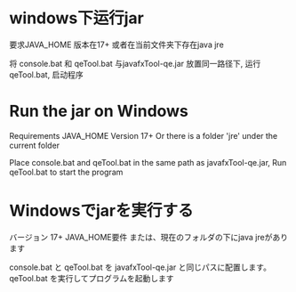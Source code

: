 # windows下运行jar

要求JAVA_HOME 版本在17+
或者在当前文件夹下存在java jre

将 console.bat 和 qeTool.bat 与javafxTool-qe.jar 放置同一路径下,
运行qeTool.bat, 启动程序

# Run the jar on Windows

Requirements JAVA_HOME Version 17+
Or there is a folder 'jre' under the current folder

Place console.bat and qeTool.bat in the same path as javafxTool-qe.jar,
Run qeTool.bat to start the program

# Windowsでjarを実行する

バージョン 17+ JAVA_HOME要件
または、現在のフォルダの下にjava jreがあります

console.bat と qeTool.bat を javafxTool-qe.jar と同じパスに配置します。
qeTool.bat を実行してプログラムを起動します
